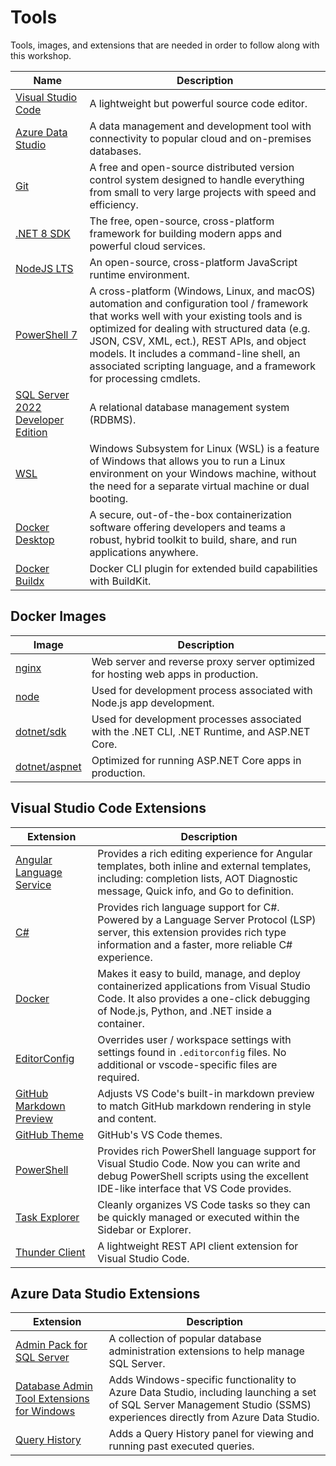 # Tools

Tools, images, and extensions that are needed in order to follow along with this workshop.

Name | Description
-----|------------
[Visual Studio Code](https://code.visualstudio.com) | A lightweight but powerful source code editor.
[Azure Data Studio](https://github.com/microsoft/azuredatastudio) | A data management and development tool with connectivity to popular cloud and on-premises databases.
[Git](https://git-scm.com) | A free and open-source distributed version control system designed to handle everything from small to very large projects with speed and efficiency.
[.NET 8 SDK](https://dotnet.microsoft.com/en-us/download) | The free, open-source, cross-platform framework for building modern apps and powerful cloud services.
[NodeJS LTS](https://nodejs.org) | An open-source, cross-platform JavaScript runtime environment.
[PowerShell 7](https://github.com/PowerShell/PowerShell) | A cross-platform (Windows, Linux, and macOS) automation and configuration tool / framework that works well with your existing tools and is optimized for dealing with structured data (e.g. JSON, CSV, XML, ect.), REST APIs, and object models. It includes a command-line shell, an associated scripting language, and a framework for processing cmdlets.
[SQL Server 2022 Developer Edition](https://www.microsoft.com/en-us/sql-server/sql-server-downloads) | A relational database management system (RDBMS).
[WSL](https://learn.microsoft.com/en-us/windows/wsl/install) | Windows Subsystem for Linux (WSL) is a feature of Windows that allows you to run a Linux environment on your Windows machine, without the need for a separate virtual machine or dual booting.
[Docker Desktop](https://www.docker.com/products/docker-desktop/) | A secure, out-of-the-box containerization software offering developers and teams a robust, hybrid toolkit to build, share, and run applications anywhere.
[Docker Buildx](https://github.com/docker/buildx) | Docker CLI plugin for extended build capabilities with BuildKit.

## Docker Images

Image | Description
------|------------
[nginx](https://hub.docker.com/_/nginx) | Web server and reverse proxy server optimized for hosting web apps in production.
[node](https://hub.docker.com/_/node) | Used for development process associated with Node.js app development.
[dotnet/sdk](https://mcr.microsoft.com/en-us/product/dotnet/sdk/about) | Used for development processes associated with the .NET CLI, .NET Runtime, and ASP.NET Core.
[dotnet/aspnet](https://mcr.microsoft.com/en-us/product/dotnet/aspnet/about) | Optimized for running ASP.NET Core apps in production.

## Visual Studio Code Extensions

Extension | Description
----------|------------
[Angular Language Service](https://marketplace.visualstudio.com/items?itemName=Angular.ng-template) | Provides a rich editing experience for Angular templates, both inline and external templates, including: completion lists, AOT Diagnostic message, Quick info, and Go to definition.
[C#](https://marketplace.visualstudio.com/items?itemName=ms-dotnettools.csharp) | Provides rich language support for C#. Powered by a Language Server Protocol (LSP) server, this extension provides rich type information and a faster, more reliable C# experience.
[Docker](https://marketplace.visualstudio.com/items?itemName=ms-azuretools.vscode-docker) | Makes it easy to build, manage, and deploy containerized applications from Visual Studio Code. It also provides a one-click debugging of Node.js, Python, and .NET inside a container.
[EditorConfig](https://marketplace.visualstudio.com/items?itemName=EditorConfig.EditorConfig) | Overrides user / workspace settings with settings found in `.editorconfig` files. No additional or vscode-specific files are required.
[GitHub Markdown Preview](https://marketplace.visualstudio.com/items?itemName=bierner.github-markdown-preview) | Adjusts VS Code's built-in markdown preview to match GitHub markdown rendering in style and content.
[GitHub Theme](https://marketplace.visualstudio.com/items?itemName=GitHub.github-vscode-theme) | GitHub's VS Code themes.
[PowerShell](https://marketplace.visualstudio.com/items?itemName=ms-vscode.PowerShell) | Provides rich PowerShell language support for Visual Studio Code. Now you can write and debug PowerShell scripts using the excellent IDE-like interface that VS Code provides.
[Task Explorer](https://marketplace.visualstudio.com/items?itemName=spmeesseman.vscode-taskexplorer) | Cleanly organizes VS Code tasks so they can be quickly managed or executed within the Sidebar or Explorer.
[Thunder Client](https://marketplace.visualstudio.com/items?itemName=rangav.vscode-thunder-client) | A lightweight REST API client extension for Visual Studio Code.

## Azure Data Studio Extensions

Extension | Description
----------|------------
[Admin Pack for SQL Server](https://github.com/microsoft/azuredatastudio/wiki/List-of-Extensions#first-party-extensions) | A collection of popular database administration extensions to help manage SQL Server.
[Database Admin Tool Extensions for Windows](https://github.com/microsoft/azuredatastudio/wiki/List-of-Extensions#first-party-extensions) | Adds Windows-specific functionality to Azure Data Studio, including launching a set of SQL Server Management Studio (SSMS) experiences directly from Azure Data Studio.
[Query History](https://github.com/microsoft/azuredatastudio/wiki/List-of-Extensions#first-party-extensions) | Adds a Query History panel for viewing and running past executed queries.